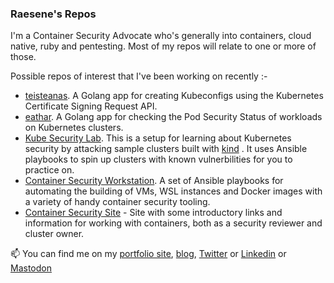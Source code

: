 ### Raesene's Repos

I'm a Container Security Advocate who's generally into containers, cloud native, ruby and pentesting.  Most of my repos will relate to one or more of those.

Possible repos of interest that I've been working on recently :-

- [teisteanas](https://github.com/raesene/teisteanas). A Golang app for creating Kubeconfigs using the Kubernetes Certificate Signing Request API.
- [eathar](https://github.com/raesene/eathar). A Golang app for checking the Pod Security Status of workloads on Kubernetes clusters.
- [Kube Security Lab](https://github.com/raesene/kube_security_lab/). This is a setup for learning about Kubernetes security by attacking sample clusters built with [kind](https://github.com/kubernetes-sigs/kind) . It uses Ansible playbooks to spin up clusters with known vulnerbilities for you to practice on.
- [Container Security Workstation](https://github.com/raesene/container_sec_workstation). A set of Ansible playbooks for automating the building of VMs, WSL instances and Docker images with a variety of handy container security tooling.
- [Container Security Site](https://www.container-security.site/) - Site with some introductory links and information for working with containers, both as a security reviewer and cluster owner.



📫 You can find me on my [portfolio site](https://www.mccune.org.uk), [blog](https://raesene.github.io/), [Twitter](https://twitter.com/raesene/) or [Linkedin](https://www.linkedin.com/in/rorym/) or <a rel="me" href="https://infosec.exchange/@raesene">Mastodon</a>

<!--
**raesene/raesene** is a ✨ _special_ ✨ repository because its `README.md` (this file) appears on your GitHub profile.

Here are some ideas to get you started:

- 🔭 I’m currently working on ...
- 🌱 I’m currently learning ...
- 👯 I’m looking to collaborate on ...
- 🤔 I’m looking for help with ...
- 💬 Ask me about ...
- 📫 How to reach me: ...
- 😄 Pronouns: ...
- ⚡ Fun fact: ...
-->
